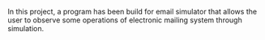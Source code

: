 In this project, a program has been build for email simulator that allows the user to observe some operations of electronic mailing system through simulation.
